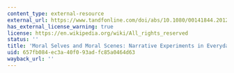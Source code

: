 ```yaml
---
content_type: external-resource
external_url: https://www.tandfonline.com/doi/abs/10.1080/00141844.2012.691523
has_external_license_warning: true
license: https://en.wikipedia.org/wiki/All_rights_reserved
status: ''
title: 'Moral Selves and Moral Scenes: Narrative Experiments in Everyday Life'
uid: 657fb084-ec3a-40f0-93ad-fc85a0464d63
wayback_url: ''
---
```

